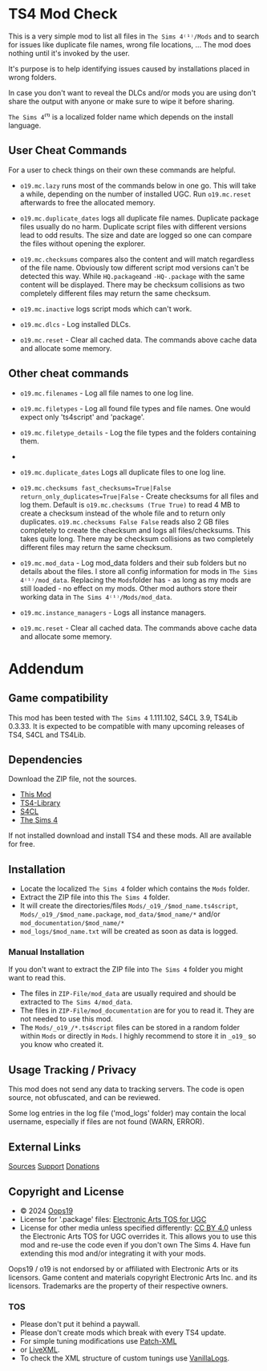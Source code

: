 # TS4 Mod Check

This is a very simple mod to list all files in `The Sims 4⁽¹⁾/Mods` and to search for issues like duplicate file names, wrong file locations, ...
The mod does nothing until it's invoked by the user.

It's purpose is to help identifying issues caused by installations placed in wrong folders.

In case you don't want to reveal the DLCs and/or mods you are using don't share the output with anyone or make sure to wipe it before sharing.


`The Sims 4`⁽¹⁾ is a localized folder name which depends on the install language.


## User Cheat Commands

For a user to check things on their own these commands are helpful.

* `o19.mc.lazy` runs most of the commands below in one go.
This will take a while, depending on the number of installed UGC.
Run `o19.mc.reset` afterwards to free the allocated memory. 

* `o19.mc.duplicate_dates` logs all duplicate file names.
Duplicate package files usually do no harm.
Duplicate script files with different versions lead to odd results.
The size and date are logged so one can compare the files without opening the explorer.

* `o19.mc.checksums` compares also the content and will match regardless of the file name.
Obviously tow different script mod versions can't be detected this way.
While `HQ.package`and `-HQ-.package` with the same content will be displayed.
There may be checksum collisions as two completely different files may return the same checksum.

* `o19.mc.inactive` logs script mods which can't work.

* `o19.mc.dlcs` - Log installed DLCs.

* `o19.mc.reset` - Clear all cached data. The commands above cache data and allocate some memory.


## Other cheat commands

* `o19.mc.filenames` - Log all file names to one log line.

* `o19.mc.filetypes` - Log all found file types and file names. One would expect only 'ts4script' and 'package'.

* `o19.mc.filetype_details` - Log the file types and the folders containing them. 
* 
* `o19.mc.duplicate_dates` Logs all duplicate files to one log line.

* `o19.mc.checksums fast_checksums=True|False return_only_duplicates=True|False` - Create checksums for all files and log them.
Default is `o19.mc.checksums (True True)` to read 4 MB to create a checksum instead of the whole file and to return only duplicates.
`o19.mc.checksums False False` reads also 2 GB files completely to create the checksum and logs all files/checksums. This takes quite long.
There may be checksum collisions as two completely different files may return the same checksum.

* `o19.mc.mod_data` - Log mod_data folders and their sub folders but no details about the files.
I store all config information for mods in `The Sims 4⁽¹⁾/mod_data`.
Replacing the `Mods`folder has - as long as my mods are still loaded - no effect on my mods.
Other mod authors store their working data in `The Sims 4⁽¹⁾/Mods/mod_data`. 

* `o19.mc.instance_managers` - Logs all instance managers.

* `o19.mc.reset` - Clear all cached data. The commands above cache data and allocate some memory.





# Addendum

## Game compatibility
This mod has been tested with `The Sims 4` 1.111.102, S4CL 3.9, TS4Lib 0.3.33.
It is expected to be compatible with many upcoming releases of TS4, S4CL and TS4Lib.

## Dependencies
Download the ZIP file, not the sources.
* [This Mod](../../releases/latest)
* [TS4-Library](https://github.com/Oops19/TS4-Library/releases/latest)
* [S4CL](https://github.com/ColonolNutty/Sims4CommunityLibrary/releases/latest)
* [The Sims 4](https://www.ea.com/games/the-sims/the-sims-4)

If not installed download and install TS4 and these mods.
All are available for free.

## Installation
* Locate the localized `The Sims 4` folder which contains the `Mods` folder.
* Extract the ZIP file into this `The Sims 4` folder.
* It will create the directories/files `Mods/_o19_/$mod_name.ts4script`, `Mods/_o19_/$mod_name.package`, `mod_data/$mod_name/*` and/or `mod_documentation/$mod_name/*`
* `mod_logs/$mod_name.txt` will be created as soon as data is logged.

### Manual Installation
If you don't want to extract the ZIP file into `The Sims 4` folder you might want to read this. 
* The files in `ZIP-File/mod_data` are usually required and should be extracted to `The Sims 4/mod_data`.
* The files in `ZIP-File/mod_documentation` are for you to read it. They are not needed to use this mod.
* The `Mods/_o19_/*.ts4script` files can be stored in a random folder within `Mods` or directly in `Mods`. I highly recommend to store it in `_o19_` so you know who created it.

## Usage Tracking / Privacy
This mod does not send any data to tracking servers. The code is open source, not obfuscated, and can be reviewed.

Some log entries in the log file ('mod_logs' folder) may contain the local username, especially if files are not found (WARN, ERROR).

## External Links
[Sources](https://github.com/Oops19/)
[Support](https://discord.gg/d8X9aQ3jbm)
[Donations](https://www.patreon.com/o19)

## Copyright and License
* © 2024 [Oops19](https://github.com/Oops19)
* License for '.package' files: [Electronic Arts TOS for UGC](https://tos.ea.com/legalapp/WEBTERMS/US/en/PC/)  
* License for other media unless specified differently: [CC BY 4.0](https://creativecommons.org/licenses/by/4.0/) unless the Electronic Arts TOS for UGC overrides it.
This allows you to use this mod and re-use the code even if you don't own The Sims 4.
Have fun extending this mod and/or integrating it with your mods.

Oops19 / o19 is not endorsed by or affiliated with Electronic Arts or its licensors.
Game content and materials copyright Electronic Arts Inc. and its licensors. 
Trademarks are the property of their respective owners.

### TOS
* Please don't put it behind a paywall.
* Please don't create mods which break with every TS4 update.
* For simple tuning modifications use [Patch-XML](https://github.com/Oops19/TS4-PatchXML) 
* or [LiveXML](https://github.com/Oops19/TS4-LiveXML).
* To check the XML structure of custom tunings use [VanillaLogs](https://github.com/Oops19/TS4-VanillaLogs).
